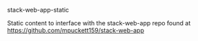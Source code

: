 stack-web-app-static

Static content to interface with the stack-web-app repo found at https://github.com/mpuckett159/stack-web-app

